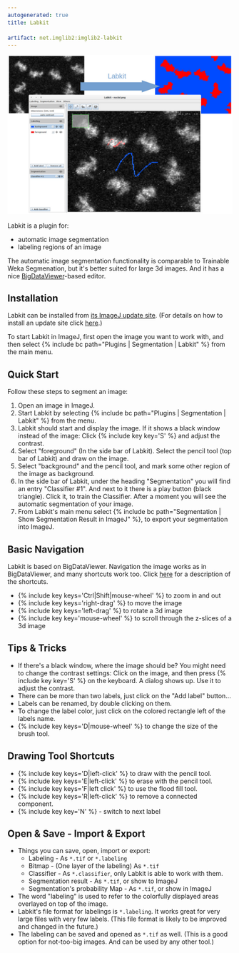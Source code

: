 ```yaml
---
autogenerated: true
title: Labkit

artifact: net.imglib2:imglib2-labkit
---
```


<img src="/media/labkit-illustration.jpg" width="700"/>

Labkit is a plugin for:

-   automatic image segmentation
-   labeling regions of an image

The automatic image segmentation functionality is comparable to Trainable Weka Segmenation, but it's better suited for large 3d images. And it has a nice [BigDataViewer](/plugins/bdv)-based editor.

## Installation

Labkit can be installed from [its ImageJ update site](https://sites.imagej.net/Labkit/). (For details on how to install an update site click [here](/update-sites/following).)

To start Labkit in ImageJ, first open the image you want to work with, and then select {% include bc path="Plugins | Segmentation | Labkit" %} from the main menu.

## Quick Start

Follow these steps to segment an image:

1.  Open an image in ImageJ.
2.  Start Labkit by selecting {% include bc path="Plugins | Segmentation | Labkit" %} from the menu.
3.  Labkit should start and display the image. If it shows a black window instead of the image: Click {% include key key='S' %} and adjust the contrast.
4.  Select "foreground" (In the side bar of Labkit). Select the pencil tool (top bar of Labkit) and draw on the image.
5.  Select "background" and the pencil tool, and mark some other region of the image as background.
6.  In the side bar of Labkit, under the heading "Segmentation" you will find an entry "Classifier \#1". And next to it there is a play button (black triangle). Click it, to train the Classifier. After a moment you will see the automatic segmentation of your image.
7.  From Labkit's main menu select {% include bc path="Segmentation | Show Segmentation Result in ImageJ" %}, to export your segmentation into ImageJ.

## Basic Navigation

Labkit is based on BigDataViewer. Navigation the image works as in BigDataViewer, and many shortcuts work too. Click [here](/plugins/bdv) for a description of the shortcuts.

-   {% include key keys='Ctrl|Shift|mouse-wheel' %} to zoom in and out
-   {% include key keys='right-drag' %} to move the image
-   {% include key keys='left-drag' %} to rotate a 3d image
-   {% include key key='mouse-wheel' %} to scroll through the z-slices of a 3d image

## Tips & Tricks

-   If there's a black window, where the image should be? You might need to change the contrast settings: Click on the image, and then press {% include key key='S' %} on the keyboard. A dialog shows up. Use it to adjust the contrast.
-   There can be more than two labels, just click on the "Add label" button...
-   Labels can be renamed, by double clicking on them.
-   To change the label color, just click on the colored rectangle left of the labels name.
-   {% include key keys='D|mouse-wheel' %} to change the size of the brush tool.

## Drawing Tool Shortcuts

-   {% include key keys='D|left-click' %} to draw with the pencil tool.
-   {% include key keys='E|left-click' %} to erase with the pencil tool.
-   {% include key keys='F|left click' %} to use the flood fill tool.
-   {% include key keys='R|left-click' %} to remove a connected component.
-   {% include key key='N' %} - switch to next label

## Open & Save - Import & Export

-   Things you can save, open, import or export:
    -   Labeling - As `*.tif` or `*.labeling`
    -   Bitmap - (One layer of the labeling) As `*.tif`
    -   Classifier - As `*.classifier`, only Labkit is able to work with them.
    -   Segmentation result - As `*.tif`, or show to ImageJ
    -   Segmentation's probability Map - As `*.tif`, or show in ImageJ
-   The word "labeling" is used to refer to the colorfully displayed areas overlayed on top of the image.
-   Labkit's file format for labelings is `*.labeling`. It works great for very large files with very few labels. (This file format is likely to be improved and changed in the future.)
-   The labeling can be saved and opened as `*.tif` as well. (This is a good option for not-too-big images. And can be used by any other tool.)
